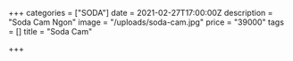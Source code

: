 +++
categories = ["SODA"]
date = 2021-02-27T17:00:00Z
description = "Soda Cam Ngon"
image = "/uploads/soda-cam.jpg"
price = "39000"
tags = []
title = "Soda Cam"

+++

